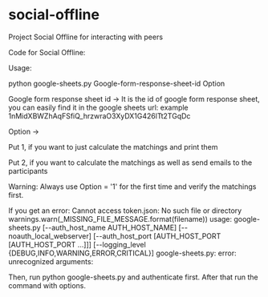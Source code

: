 # social-offline
Project Social Offline for interacting with peers

Code for Social Offline:

Usage:

python google-sheets.py Google-form-response-sheet-id Option

Google form response sheet id ->  It is the id of google form response sheet, you can easily find it in the google sheets url: example 1nMidXBWZhAqFSfiQ_hrzwraO3XyDX1G426lTt2TGqDc

Option ->

Put 1, if you want to just calculate the matchings and print them

Put 2, if you want to calculate the matchings as well as send emails to the participants

Warning: Always use Option = '1' for the first time and verify the matchings first.

If you get an error:
Cannot access token.json: No such file or directory
  warnings.warn(_MISSING_FILE_MESSAGE.format(filename))
usage: google-sheets.py [--auth_host_name AUTH_HOST_NAME]
                        [--noauth_local_webserver]
                        [--auth_host_port [AUTH_HOST_PORT [AUTH_HOST_PORT ...]]]
                        [--logging_level {DEBUG,INFO,WARNING,ERROR,CRITICAL}]
google-sheets.py: error: unrecognized arguments:

Then, run python google-sheets.py and authenticate first. After that run the command with options.
